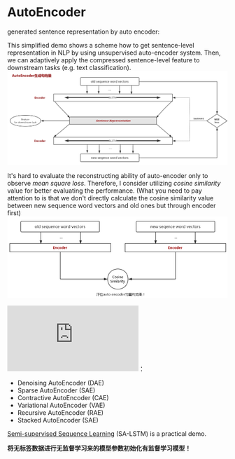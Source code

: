 # AutoEncoder
generated sentence representation by auto encoder:

This simplified demo shows a scheme how to get sentence-level representation in NLP by using unsupervised auto-encoder system. Then, we can adaptively apply the compressed sentence-level feature to downstream tasks (e.g. text classification).
![](imgs/auto_encoder.png)

It's hard to evaluate the reconstructing ability of auto-encoder only to observe *mean square loss*. Therefore, I consider utilizing *cosine similarity* value for better evaluating the performance. (What you need to pay attention to is that we don't directly calculate the cosine similarity value between new sequence word vectors and old ones but through encoder first)
![](imgs/cos_sim.png)

![AE代表性模型](https://www.cnblogs.com/huangyc/p/9824202.html)：
+ Denoising AutoEncoder (DAE)
+ Sparse AutoEncoder (SAE)
+ Contractive AutoEncoder (CAE)
+ Variational AutoEncoder (VAE)
+ Recursive AutoEncoder (RAE)
+ Stacked AutoEncoder (SAE)

[Semi-supervised Sequence Learning](https://arxiv.org/pdf/1511.01432.pdf) (SA-LSTM) is a practical demo.

**将无标签数据进行无监督学习来的模型参数初始化有监督学习模型！**
